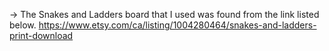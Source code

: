 →  The Snakes and Ladders board that I used was found from the link listed below.
   https://www.etsy.com/ca/listing/1004280464/snakes-and-ladders-print-download
